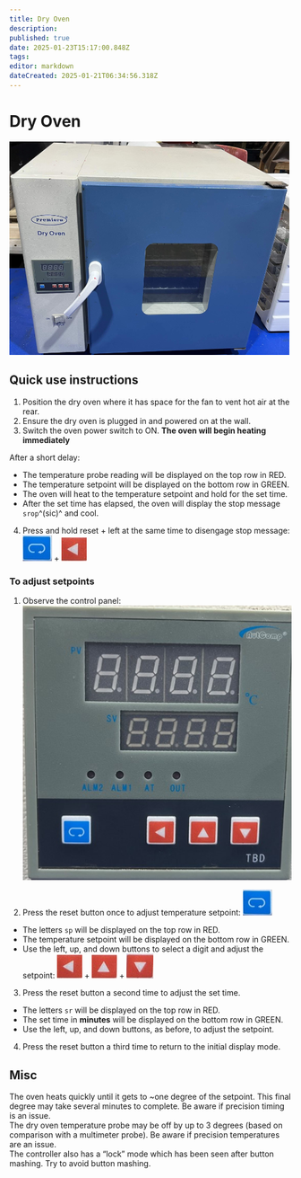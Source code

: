 ```yaml
---
title: Dry Oven
description: 
published: true
date: 2025-01-23T15:17:00.848Z
tags: 
editor: markdown
dateCreated: 2025-01-21T06:34:56.318Z
---
```


# Dry Oven
![dry_oven_exterior.jpg](/tools/images/dry_oven_exterior_small.jpg)

## Quick use instructions

1. Position the dry oven where it has space for the fan to vent hot air at the rear.
2. Ensure the dry oven is plugged in and powered on at the wall.
3. Switch the oven power switch to ON. 
**The oven will begin heating immediately**

After a short delay:
- The temperature probe reading will be displayed on the top row in RED.
- The temperature setpoint will be displayed on the bottom row in GREEN.
- The oven will heat to the temperature setpoint and hold for the set time.
- After the set time has elapsed, the oven will display the stop message `srop`^(sic)^ and cool.

4. Press and hold reset + left at the same time to disengage stop message:
![dry_oven_reset_button.jpg](/tools/images/dry_oven_reset_button.jpg) + ![dry_oven_left_button.jpg](/tools/images/dry_oven_left_button.jpg)

### To adjust setpoints
1. Observe the control panel:
![dry_oven_controller.jpg](/tools/images/dry_oven_controller.jpg)

2. Press the reset button once to adjust temperature setpoint: 
![dry_oven_reset_button.jpg](/tools/images/dry_oven_reset_button.jpg)
- The letters `sp` will be displayed on the top row in RED.
- The temperature setpoint will be displayed on the bottom row in GREEN.
- Use the left, up, and down buttons to select a digit and adjust the setpoint:
![dry_oven_left_button.jpg](/tools/images/dry_oven_left_button.jpg) + ![dry_oven_up_button.jpg](/tools/images/dry_oven_up_button.jpg) + ![dry_oven_down_button.jpg](/tools/images/dry_oven_down_button.jpg)

3. Press the reset button a second time to adjust the set time.
- The letters `sr` will be displayed on the top row in RED.
- The set time in **minutes** will be displayed on the bottom row in GREEN.
- Use the left, up, and down buttons, as before, to adjust the setpoint.

4. Press the reset button a third time to return to the initial display mode.

## Misc

The oven heats quickly until it gets to ~one degree of the setpoint. This final degree may take several minutes to complete. Be aware if precision timing is an issue.    
The dry oven temperature probe may be off by up to 3 degrees (based on comparison with a multimeter probe). Be aware if precision temperatures are an issue.   
The controller also has a “lock” mode which has been seen after button mashing. Try to avoid button mashing.
